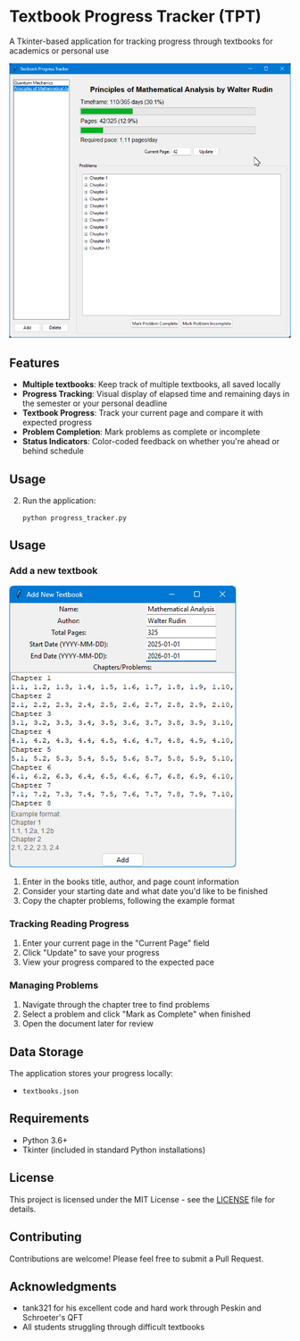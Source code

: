 # Textbook Progress Tracker (TPT)   


A Tkinter-based application for tracking progress through textbooks for academics or personal use

![TPT](screenshots/main.png)

## Features
- **Multiple textbooks**: Keep track of multiple textbooks, all saved locally
- **Progress Tracking**: Visual display of elapsed time and remaining days in the semester or your personal deadline
- **Textbook Progress**: Track your current page and compare it with expected progress
- **Problem Completion**: Mark problems as complete or incomplete
- **Status Indicators**: Color-coded feedback on whether you're ahead or behind schedule

## Usage

2. Run the application:
   ```
   python progress_tracker.py
   ```

## Usage


### Add a new textbook

![NewTextbook](screenshots/NewTextbook.png)

1. Enter in the books title, author, and page count information
2. Consider your starting date and what date you'd like to be finished
3. Copy the chapter problems, following the example format


### Tracking Reading Progress

1. Enter your current page in the "Current Page" field
2. Click "Update" to save your progress
3. View your progress compared to the expected pace

### Managing Problems

1. Navigate through the chapter tree to find problems
2. Select a problem and click "Mark as Complete" when finished
3. Open the document later for review

## Data Storage

The application stores your progress locally:

- `textbooks.json`

## Requirements

- Python 3.6+
- Tkinter (included in standard Python installations)

## License

This project is licensed under the MIT License - see the [LICENSE](LICENSE) file for details.

## Contributing

Contributions are welcome! Please feel free to submit a Pull Request.

## Acknowledgments

- tank321 for his excellent code and hard work through Peskin and Schroeter's QFT
- All students struggling through difficult textbooks

